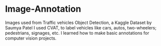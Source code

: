 # Image-Annotation
Images used from Traffic vehicles Object Detection, a Kaggle Dataset by Saumya Patel
I used CVAT, to label vehicles like cars, autos, two-wheelers; pedestrians, signages, etc. I learned how to make basic annotations for computer vision projects.
